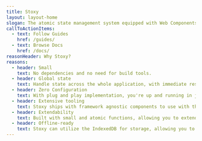 ```yaml
---
title: Stoxy
layout: layout-home
slogan: The atomic state management system equipped with Web Components
callToActionItems:
  - text: Follow Guides
    href: /guides/
  - text: Browse Docs
    href: /docs/
reasonHeader: Why Stoxy?
reasons:
  - header: Small
    text: No dependencies and no need for build tools.
  - header: Global state
    text: Handle state across the whole application, with immediate response from components.
  - header: Zero Configuration
    text: With plug and play implementation, you're up and running in just a single line of code.
  - header: Extensive tooling
    text: Stoxy ships with framework agnostic components to use with the state management system to achieve optimal results with your Web Application.
  - header: Extendability
    text: Built with small and atomic functions, allowing you to extend the functionality with predicates and delegates.
  - header: Offline-ready
    text: Stoxy can utilize the IndexedDB for storage, allowing you to create offline-first experiences without the hassle.
---
```

